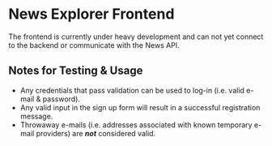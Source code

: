# News Explorer Frontend

The frontend is currently under heavy development and can not yet connect to the backend or communicate with the News API.

## Notes for Testing & Usage

- Any credentials that pass validation can be used to log-in (i.e. valid e-mail & password).
- Any valid input in the sign up form will result in a successful registration message.
- Throwaway e-mails (i.e. addresses associated with known temporary e-mail providers) are _**not**_ considered valid.
